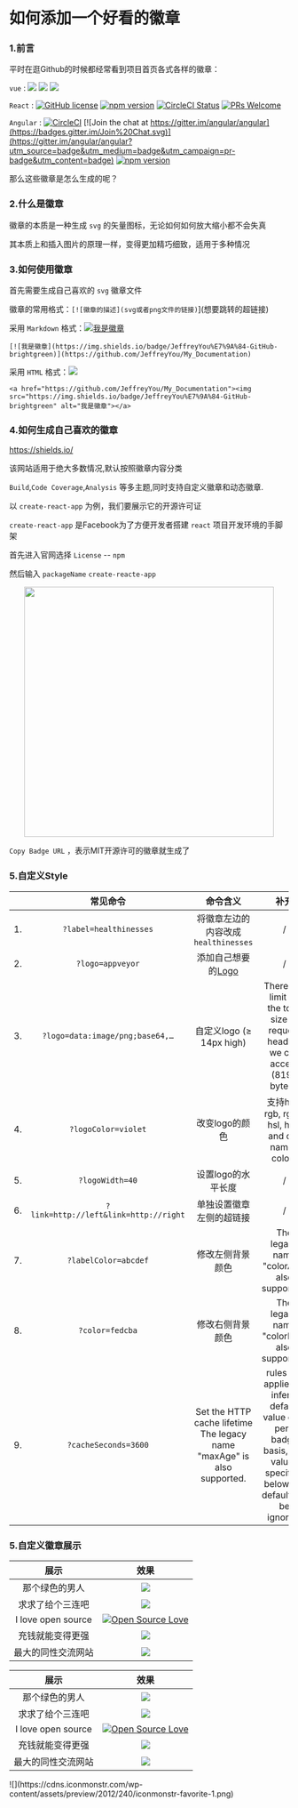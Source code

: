 # 如何添加一个好看的徽章

### 1.前言

平时在逛Github的时候都经常看到项目首页各式各样的徽章：

`vue` : ![](https://img.shields.io/circleci/project/github/vuejs/vue/dev.svg?sanitize=true) ![](https://img.shields.io/codecov/c/github/vuejs/vue/dev.svg?sanitize=true) ![](https://img.shields.io/npm/dm/vue.svg?sanitize=true")

`React` : [![GitHub license](https://img.shields.io/badge/license-MIT-blue.svg)](https://github.com/facebook/react/blob/master/LICENSE) [![npm version](https://img.shields.io/npm/v/react.svg?style=flat)](https://www.npmjs.com/package/react) [![CircleCI Status](https://circleci.com/gh/facebook/react.svg?style=shield&circle-token=:circle-token)](https://circleci.com/gh/facebook/react) [![PRs Welcome](https://img.shields.io/badge/PRs-welcome-brightgreen.svg)](https://reactjs.org/docs/how-to-contribute.html#your-first-pull-request)

`Angular` : [![CircleCI](https://circleci.com/gh/angular/angular/tree/master.svg?style=shield)](https://circleci.com/gh/angular/workflows/angular/tree/master) [![Join the chat at https://gitter.im/angular/angular](https://badges.gitter.im/Join%20Chat.svg)](https://gitter.im/angular/angular?utm_source=badge&utm_medium=badge&utm_campaign=pr-badge&utm_content=badge) [![npm version](https://badge.fury.io/js/%40angular%2Fcore.svg)](https://www.npmjs.com/@angular/core)

那么这些徽章是怎么生成的呢？

### 2.什么是徽章

徽章的本质是一种生成 `svg` 的矢量图标，无论如何如何放大缩小都不会失真

其本质上和插入图片的原理一样，变得更加精巧细致，适用于多种情况

### 3.如何使用徽章

首先需要生成自己喜欢的 `svg` 徽章文件

徽章的常用格式：`[![徽章的描述](svg或者png文件的链接)`](想要跳转的超链接)

采用 `Markdown` 格式：[![我是徽章](https://img.shields.io/badge/JeffreyYou%E7%9A%84-GitHub-brightgreen)](https://github.com/JeffreyYou/My_Documentation)

`[![我是徽章](https://img.shields.io/badge/JeffreyYou%E7%9A%84-GitHub-brightgreen)](https://github.com/JeffreyYou/My_Documentation)`

采用 `HTML` 格式：<a href="https://github.com/JeffreyYou/My_Documentation"><img src="https://img.shields.io/badge/JeffreyYou%E7%9A%84-GitHub-brightgreen"></a>

`<a href="https://github.com/JeffreyYou/My_Documentation"><img src="https://img.shields.io/badge/JeffreyYou%E7%9A%84-GitHub-brightgreen" alt="我是徽章"></a>`

### 4.如何生成自己喜欢的徽章

https://shields.io/

该网站适用于绝大多数情况,默认按照徽章内容分类

`Build`,`Code Coverage`,`Analysis` 等多主题,同时支持自定义徽章和动态徽章.



以 `create-react-app` 为例，我们要展示它的开源许可证

`create-react-app`  是Facebook为了方便开发者搭建 `react` 项目开发环境的手脚架

首先进入官网选择 `License`  -- `npm` 

然后输入 `packageName` `create-reacte-app`

<div align=center><img width="450"  src="https://github.com/JeffreyYou/My_Documentation/blob/master/images/Badges/20200921153812.png"/></div>

`Copy Badge URL` ，表示MIT开源许可的徽章就生成了

### 5.自定义Style

|      |               常见命令                |                           命令含义                           |                             补充                             |
| ---- | :-----------------------------------: | :----------------------------------------------------------: | :----------------------------------------------------------: |
| 1.   |        `?label=healthinesses`         |             将徽章左边的内容改成`healthinesses`              |                              /                               |
| 2.   |           `?logo=appveyor`            |        添加自己想要的[Logo](https://simpleicons.org/)        |                              /                               |
| 3.   |    `?logo=data:image/png;base64,…`    |                   自定义logo (≥ 14px high)                   | There is a limit on the total size of request headers we can accept (8192 bytes). |
| 4.   |          `?logoColor=violet`          |                        改变logo的颜色                        |      支持hex, rgb, rgba, hsl, hsla and css named colors      |
| 5.   |            `?logoWidth=40`            |                      设置logo的水平长度                      |                              /                               |
| 6.   | `?link=http://left&link=http://right` |                   单独设置徽章左侧的超链接                   |                              /                               |
| 7.   |         `?labelColor=abcdef`          |                       修改左侧背景颜色                       |         The legacy name "colorA" is also supported.          |
| 8.   |            `?color=fedcba`            |                       修改右侧背景颜色                       |         The legacy name "colorB" is also supported.          |
| 9.   |         `?cacheSeconds=3600`          | Set the HTTP cache lifetime The legacy name "maxAge" is also supported. | rules are applied to infer a default value on a per-badge basis, any values specified below the default will be ignored. |

### 5.自定义徽章展示


|        展示        |                             效果                             |
| :----------------: | :----------------------------------------------------------: |
|   那个绿色的男人   | [![](https://img.shields.io/badge/G%E8%83%96%E8%BF%98%E6%88%91-%E8%A1%80%E6%B1%97%E9%92%B1%EF%BC%81-orange?logo=steam)](https://github.com/JeffreyYou/My_Documentation) |
|  求求了给个三连吧  | [![](https://img.shields.io/badge/下次-一定-orgreen?logo=Bilibili)](https://github.com/JeffreyYou/My_Documentation) |
| I love open source | [![Open Source Love](https://badges.frapsoft.com/os/v1/open-source.svg?v=103)](https://github.com/ellerbrock/open-source-badge/) |
|  充钱就能变得更强  | [![](https://img.shields.io/badge/你在想-Peach-red?logo=Tencent-QQ)](https://github.com/JeffreyYou/My_Documentation) |
| 最大的同性交流网站 | [![](https://img.shields.io/badge/%E6%B2%A1%E9%94%99-%E5%B0%B1%E6%98%AF%E6%88%91-lightgrey?logo=Github)](https://github.com/JeffreyYou/My_Documentation) |


<table align=center>
<thead>
<tr><th style='text-align:center;' >展示</th><th style='text-align:center;' >效果</th></tr></thead>
<tbody><tr><td style='text-align:center;' >那个绿色的男人</td><td style='text-align:center;' ><a href='https://github.com/JeffreyYou/My_Documentation'><img src="https://img.shields.io/badge/G%E8%83%96%E8%BF%98%E6%88%91-%E8%A1%80%E6%B1%97%E9%92%B1%EF%BC%81-orange?logo=steam" referrerpolicy="no-referrer"></a></td></tr><tr><td style='text-align:center;' >求求了给个三连吧</td><td style='text-align:center;' ><a href='https://github.com/JeffreyYou/My_Documentation'><img src="https://img.shields.io/badge/下次-一定-orgreen?logo=Bilibili" referrerpolicy="no-referrer"></a></td></tr><tr><td style='text-align:center;' >I love open source</td><td style='text-align:center;' ><a href='https://github.com/ellerbrock/open-source-badge/'><img src="https://badges.frapsoft.com/os/v1/open-source.svg?v=103" referrerpolicy="no-referrer" alt="Open Source Love"></a></td></tr><tr><td style='text-align:center;' >充钱就能变得更强</td><td style='text-align:center;' ><a href='https://github.com/JeffreyYou/My_Documentation'><img src="https://img.shields.io/badge/你在想-Peach-red?logo=Tencent-QQ" referrerpolicy="no-referrer"></a></td></tr><tr><td style='text-align:center;' >最大的同性交流网站</td><td style='text-align:center;' ><a href='https://github.com/JeffreyYou/My_Documentation'><img src="https://img.shields.io/badge/%E6%B2%A1%E9%94%99-%E5%B0%B1%E6%98%AF%E6%88%91-lightgrey?logo=Github" referrerpolicy="no-referrer"></a></td></tr></tbody>
</table>
![](https://cdns.iconmonstr.com/wp-content/assets/preview/2012/240/iconmonstr-favorite-1.png)


